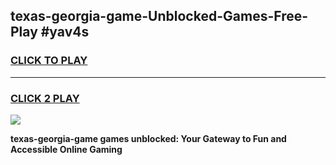 
## texas-georgia-game-Unblocked-Games-Free-Play #yav4s
<h3>
<a href="https://us.freeplayer.one?title=texas-georgia-game&ref=9M">CLICK TO PLAY</a></h3>
<hr>

<h3>
<a href="https://us.freeplayer.one?title=texas-georgia-game&ref=9M">CLICK 2 PLAY</a>
  
</h3>

<a href="https://us.freeplayer.one?title=texas-georgia-game&ref=9M"><img src="https://clearcache.store/games.png"></a>


**texas-georgia-game games unblocked: Your Gateway to Fun and Accessible Online Gaming**
